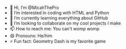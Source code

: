 - 👋 Hi, I’m @MicahThePro
- 👀 I’m interested in coding with HTML and Python
- 🌱 I’m currently learning everything about GitHub
- 💞️ I’m looking to collaborate on my cool projects I make
- 📫 How to reach me: You can't womp womp
- 😄 Pronouns: He/him
- ⚡ Fun fact: Geometry Dash is my favorite game

<!---
MicahThePro/MicahThePro is a ✨ special ✨ repository because its `README.md` (this file) appears on your GitHub profile.
You can click the Preview link to take a look at your changes.
--->

